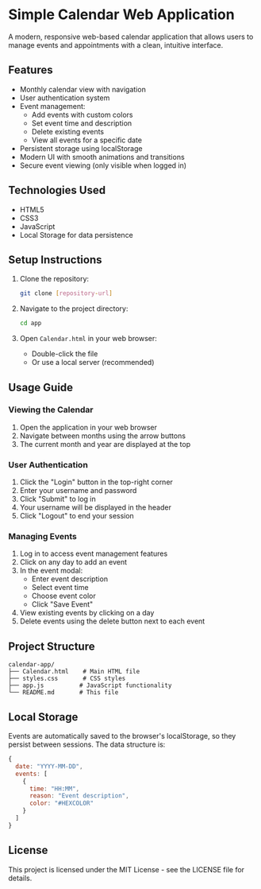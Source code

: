 # Simple Calendar Web Application

A modern, responsive web-based calendar application that allows users to manage events and appointments with a clean, intuitive interface.

## Features

- Monthly calendar view with navigation
- User authentication system
- Event management:
  - Add events with custom colors
  - Set event time and description
  - Delete existing events
  - View all events for a specific date
- Persistent storage using localStorage
- Modern UI with smooth animations and transitions
- Secure event viewing (only visible when logged in)

## Technologies Used

- HTML5
- CSS3 
- JavaScript
- Local Storage for data persistence

## Setup Instructions

1. Clone the repository:
   ```bash
   git clone [repository-url]
   ```

2. Navigate to the project directory:
   ```bash
   cd app
   ```

3. Open `Calendar.html` in your web browser:
   - Double-click the file
   - Or use a local server (recommended)

## Usage Guide

### Viewing the Calendar
1. Open the application in your web browser
2. Navigate between months using the arrow buttons
3. The current month and year are displayed at the top

### User Authentication
1. Click the "Login" button in the top-right corner
2. Enter your username and password
3. Click "Submit" to log in
4. Your username will be displayed in the header
5. Click "Logout" to end your session

### Managing Events
1. Log in to access event management features
2. Click on any day to add an event
3. In the event modal:
   - Enter event description
   - Select event time
   - Choose event color
   - Click "Save Event"
4. View existing events by clicking on a day
5. Delete events using the delete button next to each event

## Project Structure

```
calendar-app/
├── Calendar.html    # Main HTML file
├── styles.css       # CSS styles
├── app.js          # JavaScript functionality
└── README.md       # This file
```


## Local Storage

Events are automatically saved to the browser's localStorage, so they persist between sessions. The data structure is:

```javascript
{
  date: "YYYY-MM-DD",
  events: [
    {
      time: "HH:MM",
      reason: "Event description",
      color: "#HEXCOLOR"
    }
  ]
}
```


## License

This project is licensed under the MIT License - see the LICENSE file for details.


